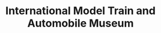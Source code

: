 ---
layout: repo
title: "International Model Train and Automobile Museum"
id: 24840
permalink: repos/24840/
---